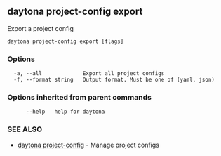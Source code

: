 ## daytona project-config export

Export a project config

```
daytona project-config export [flags]
```

### Options

```
  -a, --all             Export all project configs
  -f, --format string   Output format. Must be one of (yaml, json)
```

### Options inherited from parent commands

```
      --help   help for daytona
```

### SEE ALSO

* [daytona project-config](daytona_project-config.md)	 - Manage project configs

